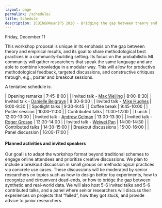 ```yaml
---
layout: page
permalink: /schedule/
title: Schedule
description: ICBINB@NeurIPS 2020 - Bridging the gap between theory and empiricism in probabilistic machine learning
---
```


<!-- # NeurIPS 2020 "I Can't Believe It's Not Better!" (ICBINB) Workshop Schedule -->
Friday, December 11
<!-- Times are listed in Eastern Daylight Time -->

This workshop proposal is unique in its emphasis on the gap between theory and empirical results, and its goal to share methodological best practices in a community-building setting. Its focus on the probabilistic ML community will gather researchers that speak the same language and are able to combine knowledge in a modular way. This will allow for productive methodological feedback, targeted discussions, and constructive critiques through, e.g., poster and breakout sessions.

A tentative schedule is:

| Opening remarks                    | 7:45-8:00 |
| Invited talk - [Max Welling](https://staff.fnwi.uva.nl/m.welling/)         | 8:00-8:30|
| Invited talk - [Danielle Belgrave](https://www.microsoft.com/en-us/research/people/dabelgra/)    | 8:30-9:00 |
| Invited talk - [Mike Hughes](https://www.michaelchughes.com/)         | 9:00-9:30 |
| Spotlight talks                       | 9:30-9:45 |
| Coffee break                          | 9:45-10:00 | 
| Poster session                          | 10:00-11:00 | 
| Contributed talks                          | 11:00-12:00 | 
| Lunch                          | 12:00-13:00 | 
| Invited talk - [Andrew Gelman](http://www.stat.columbia.edu/~gelman/) | 13:00-13:30 |
| Invited talk - [Roger Grosse](https://www.cs.toronto.edu/~rgrosse/) | 13:30-14:00 |
| Invited talk - [Weiwei Pan](https://iacs.seas.harvard.edu/people/weiwei-pan) | 14:00-14:30 |
| Contributed talks                          | 14:30-15:00 | 
| Breakout discussions                          | 15:00-16:00 |
| Panel discussion                          | 16:00-17:00 |


#### Planned activities and invited speakers

Our goal is to adapt the workshop format beyond traditional schemes to engage online attendees and prioritize creative discussions. We plan to include a breakout discussion in small groups on methodological practices via concrete use cases. These discussions will be moderated by senior researchers on topics such as how to design better toy experiments, how to recognize and circumvent dead-ends, or how to bridge the gap between synthetic and real-world data. We will also host 5-6 invited talks and 5-6 contributed talks, and a panel where senior researchers will discuss their experiences on projects that “failed”, how they got stuck, and provide advice to junior researchers.

